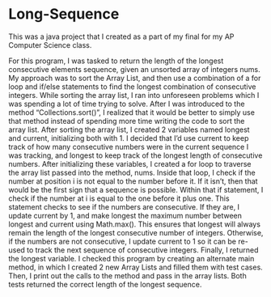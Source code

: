 # Long-Sequence
This was a java project that I created as a part of my final for my AP Computer Science class.

For this program, I was tasked to return the length of the longest consecutive elements sequence, given an unsorted array of integers nums. My approach was to sort the Array List, and then use a combination of a for loop and if/else statements to find the longest combination of consecutive integers. While sorting the array list, I ran into unforeseen problems which I was spending a lot of time trying to solve. After I was introduced to the method “Collections.sort()”, I realized that it would be better to simply use that method instead of spending more time writing the code to sort the array list. After sorting the array list, I created 2 variables named longest and current, initializing both with 1. I decided that I’d use current to keep track of how many consecutive numbers were in the current sequence I was tracking, and longest to keep track of the longest length of consecutive numbers. After initializing these variables, I created a for loop to traverse the array list passed into the method, nums. Inside that loop, I check if the number at position i is not equal to the number before it. If it isn’t, then that would be the first sign that a sequence is possible. Within that if statement, I check if the number at i is equal to the one before it plus one. This statement checks to see if the numbers are consecutive. If they are, I update current by 1, and make longest the maximum number between longest and current using Math.max(). This ensures that longest will always remain the length of the longest consecutive number of integers. Otherwise, if the numbers are not consecutive, I update current to 1 so it can be re-used to track the next sequence of consecutive integers. Finally, I returned the longest variable. I checked this program by creating an alternate main method, in which I created 2 new Array Lists and filled them with test cases. Then, I print out the calls to the method and pass in the array lists. Both tests returned the correct length of the longest sequence. 
